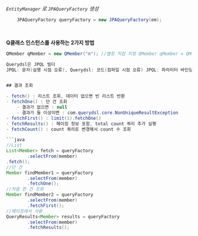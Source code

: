 
*`EntityManager` 로 `JPAQueryFactory` 생성*

```java
    JPAQueryFactory queryFactory = new JPAQueryFactory(em);

    
```

**Q클래스 인스턴스를 사용하는 2가지 방법**
```java
QMember qMember = new QMember("m"); //별칭 직접 지정 QMember qMember = QMember.member; //기본 인스턴스 사용

Querydsl은 JPQL 빌더
JPQL: 문자(실행 시점 오류), Querydsl: 코드(컴파일 시점 오류) JPQL: 파라미터 바인딩 직접, Querydsl: 파라미터 바인딩 자동 처리


## 결과 조회

- fetch() : 리스트 조회, 데이터 없으면 빈 리스트 반환
- fetchOne() : 단 건 조회
    - 결과가 없으면 : null
    - 결과가 둘 이상이면 : com.querydsl.core.NonUniqueResultException
- fetchFirst() : limit(1).fetchOne()
- fetchResults() : 페이징 정보 포함, total count 쿼리 추가 실행
- fetchCount() : count 쿼리로 변경해서 count 수 조회

```java
//List
List<Member> fetch = queryFactory
        .selectFrom(member)
.fetch();
//단 건
Member findMember1 = queryFactory
        .selectFrom(member)
        .fetchOne();
//처음 한 건 조회
Member findMember2 = queryFactory
        .selectFrom(member)
        .fetchFirst();
//페이징에서 사용
QueryResults<Member> results = queryFactory
        .selectFrom(member)
        .fetchResults();
 
```

